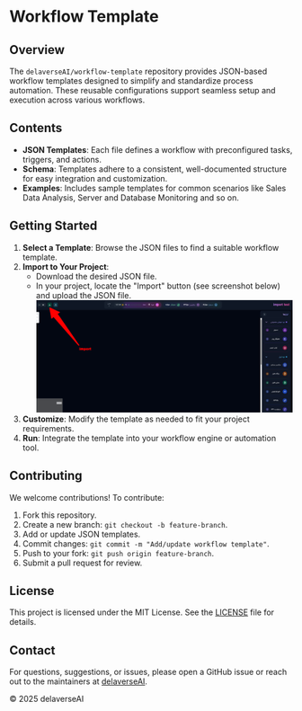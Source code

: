 # Workflow Template

## Overview
The `delaverseAI/workflow-template` repository provides JSON-based workflow templates designed to simplify and standardize process automation. These reusable configurations support seamless setup and execution across various workflows.

## Contents
- **JSON Templates**: Each file defines a workflow with preconfigured tasks, triggers, and actions.
- **Schema**: Templates adhere to a consistent, well-documented structure for easy integration and customization.
- **Examples**: Includes sample templates for common scenarios like Sales Data Analysis, Server and Database Monitoring and so on.

## Getting Started
1. **Select a Template**: Browse the JSON files to find a suitable workflow template.
2. **Import to Your Project**:
   - Download the desired JSON file.
   - In your project, locate the "Import" button (see screenshot below) and upload the JSON file.
     ![Import Button](import.png)
3. **Customize**: Modify the template as needed to fit your project requirements.
4. **Run**: Integrate the template into your workflow engine or automation tool.

## Contributing
We welcome contributions! To contribute:
1. Fork this repository.
2. Create a new branch: `git checkout -b feature-branch`.
3. Add or update JSON templates.
4. Commit changes: `git commit -m "Add/update workflow template"`.
5. Push to your fork: `git push origin feature-branch`.
6. Submit a pull request for review.

## License
This project is licensed under the MIT License. See the [LICENSE](LICENSE) file for details.

## Contact
For questions, suggestions, or issues, please open a GitHub issue or reach out to the maintainers at [delaverseAI](https://github.com/delaverseAI).

© 2025 delaverseAI
